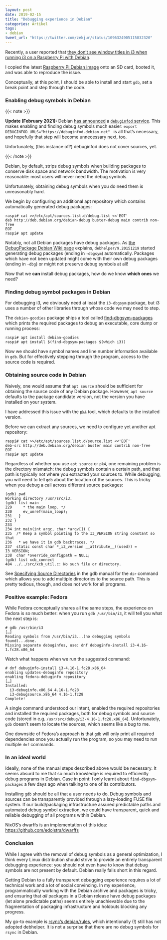 ```yaml
---
layout: post
date: 2019-02-15
title: "Debugging experience in Debian"
categories: Artikel
tags:
- debian
tweet_url: "https://twitter.com/zekjur/status/1096324905115832320"
---
```


Recently, a user reported that [they don’t see window titles in i3 when running
i3 on a Raspberry Pi with Debian](https://bugs.debian.org/918925).

I copied the latest [Raspberry Pi Debian
image](https://wiki.debian.org/RaspberryPi3) onto an SD card, booted it, and was
able to reproduce the issue.

Conceptually, at this point, I should be able to install and start `gdb`, set a
break point and step through the code.

### Enabling debug symbols in Debian

{{< note >}}

**Update (February 2021):** Debian [has
announced](https://lists.debian.org/debian-devel-announce/2021/02/msg00003.html)
a [`debuginfod` service](https://wiki.debian.org/Debuginfod). This makes
enabling and finding debug symbols much easier: `export
DEBUGINFOD_URLS="https://debuginfod.debian.net" ` is all that’s necessary, and
hopefully that step will become unnecessary next, too.

Unfortunately, (this instance of?) debuginfod does not cover sources, yet.

{{< /note >}}

Debian, by default, strips debug symbols when building packages to conserve disk
space and network bandwidth. The motivation is very reasonable: most users will
never need the debug symbols.

Unfortunately, obtaining debug symbols when you do need them is unreasonably hard.

We begin by configuring an additional apt repository which contains
automatically generated debug packages:

```
raspi# cat >>/etc/apt/sources.list.d/debug.list <<'EOT'
deb http://deb.debian.org/debian-debug buster-debug main contrib non-free
EOT
raspi# apt update
```

Notably, not all Debian packages have debug packages. As [the DebugPackage
Debian Wiki page](https://wiki.debian.org/DebugPackage) explains,
`debhelper/9.20151219` started generating debug packages (ending in `-dbgsym`)
automatically. Packages which have not been updated might come with their own
debug packages (ending in `-dbg`) or might not preserve debug symbols at all!

Now that we **can** install debug packages, how do we know **which ones** we need?

### Finding debug symbol packages in Debian

For debugging i3, we obviously need at least the `i3-dbgsym` package, but i3
uses a number of other libraries through whose code we may need to step.

The `debian-goodies` package ships a tool called
[find-dbgsym-packages](https://manpages.debian.org/testing/debian-goodies/find-dbgsym-packages.1.en.html)
which prints the required packages to debug an executable, core dump or running
process:

```
raspi# apt install debian-goodies
raspi# apt install $(find-dbgsym-packages $(which i3))
```

Now we should have symbol names and line number information available in
`gdb`. But for effectively stepping through the program, access to the source
code is required.

### Obtaining source code in Debian

Naively, one would assume that `apt source` should be sufficient for obtaining
the source code of any Debian package. However, `apt source` defaults to the
package candidate version, not the version you have installed on your
system.

I have addressed this issue with the
[`pk4`](https://manpages.debian.org/testing/pk4/pk4.1.en.html) tool, which
defaults to the installed version.

Before we can extract any sources, we need to configure yet another apt
repository:

```
raspi# cat >>/etc/apt/sources.list.d/source.list <<'EOT'
deb-src http://deb.debian.org/debian buster main contrib non-free
EOT
raspi# apt update
```

Regardless of whether you use `apt source` or `pk4`, one remaining problem is
the directory mismatch: the debug symbols contain a certain path, and that path
is typically not where you extracted your sources to. While debugging, you will
need to tell `gdb` about the location of the sources. This is tricky when you
debug a call across different source packages:

```
(gdb) pwd
Working directory /usr/src/i3.
(gdb) list main
229     * the main loop. */
230     ev_unref(main_loop);
231   }
232 }
233
234 int main(int argc, char *argv[]) {
235  /* Keep a symbol pointing to the I3_VERSION string constant so that
236   * we have it in gdb backtraces. */
237  static const char *_i3_version __attribute__((used)) = I3_VERSION;
238  char *override_configpath = NULL;
(gdb) list xcb_connect
484	../../src/xcb_util.c: No such file or directory.
```

See [Specifying Source
Directories](https://sourceware.org/gdb/onlinedocs/gdb/Source-Path.html) in the
gdb manual for the `dir` command which allows you to add multiple directories to
the source path. This is pretty tedious, though, and does not work for all
programs.

### Positive example: Fedora

While Fedora conceptually shares all the same steps, the experience on Fedora is
so much better: when you run `gdb /usr/bin/i3`, it will tell you what the next
step is:

```
# gdb /usr/bin/i3
[…]
Reading symbols from /usr/bin/i3...(no debugging symbols found)...done.
Missing separate debuginfos, use: dnf debuginfo-install i3-4.16-1.fc28.x86_64
```

Watch what happens when we run the suggested command:
```
# dnf debuginfo-install i3-4.16-1.fc28.x86_64
enabling updates-debuginfo repository
enabling fedora-debuginfo repository
[…]
Installed:
  i3-debuginfo.x86_64 4.16-1.fc28
  i3-debugsource.x86_64 4.16-1.fc28
Complete!
```

A single command understood our intent, enabled the required repositories and
installed the required packages, both for debug symbols and source code (stored
in e.g. `/usr/src/debug/i3-4.16-1.fc28.x86_64`). Unfortunately, `gdb` doesn’t
seem to locate the sources, which seems like a bug to me.

One downside of Fedora’s approach is that `gdb` will only print all required
dependencies once you actually run the program, so you may need to run multiple
`dnf` commands.

### In an ideal world

Ideally, none of the manual steps described above would be necessary. It seems
absurd to me that so much knowledge is required to efficiently debug programs in
Debian. Case in point: I only learnt about `find-dbgsym-packages` a few days ago
when talking to one of its contributors.

Installing `gdb` should be all that a user needs to do. Debug symbols and
sources can be transparently provided through a lazy-loading FUSE file
system. If our build/packaging infrastructure assured predictable paths and
automated debug symbol extraction, we could have transparent, quick and reliable
debugging of all programs within Debian.

NixOS’s dwarffs is an implementation of this idea:
https://github.com/edolstra/dwarffs

### Conclusion

While I agree with the removal of debug symbols as a general optimization, I
think every Linux distribution should strive to provide an entirely transparent
debugging experience: you should not even have to know that debug symbols are
not present by default. Debian really falls short in this regard.

Getting Debian to a fully transparent debugging experience requires a lot of
technical work and a lot of social convincing. In my experience,
programmatically working with the Debian archive and packages is tricky, and
ensuring that *all* packages in a Debian release have debug packages (let alone
predictable paths) seems entirely unachievable due to the fragmentation of
packaging infrastructure and holdouts blocking any progress.

My go-to example is [rsync’s
debian/rules](https://sources.debian.org/src/rsync/3.1.3-5/debian/rules/), which
intentionally (!) still has not adopted debhelper. It is not a surprise that
there are no debug symbols for `rsync` in Debian.
